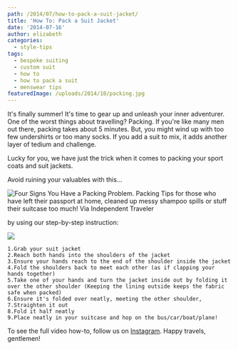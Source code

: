 ```yaml
---
path: /2014/07/how-to-pack-a-suit-jacket/
title: 'How To: Pack a Suit Jacket'
date: '2014-07-16'
author: elizabeth
categories:
  - style-tips
tags:
  - bespoke suiting
  - custom suit
  - how to
  - how to pack a suit
  - menswear tips
featuredImage: /uploads/2014/10/packing.jpg
---
```

It's finally summer! It's time to gear up and unleash your inner adventurer. One of the worst things about travelling? Packing. If you're like many men out there, packing takes about 5 minutes. But, you might wind up with too few undershirts or too many socks. If you add a suit to mix, it adds another layer of tedium and challenge.

Lucky for you, we have just the trick when it comes to packing your sport coats and suit jackets.

Avoid ruining your valuables with this...

![Four Signs You Have a Packing Problem. Packing Tips for those who have left their passport at home, cleaned up messy shampoo spills or stuff their suitcase too much! Via Independent Traveler](http://media-cache-ec0.pinimg.com/736x/46/be/ec/46beecf9d184186e0e38b29d7d5b42d2.jpg)

by using our step-by-step instruction:

[![](http://2.bp.blogspot.com/-xR003ETVwQ8/U8A0vCiTv3I/AAAAAAAAAjQ/xbQ4Rp26CvE/s1600/packing.jpg)](http://2.bp.blogspot.com/-xR003ETVwQ8/U8A0vCiTv3I/AAAAAAAAAjQ/xbQ4Rp26CvE/s1600/packing.jpg)

	1.Grab your suit jacket
	2.Reach both hands into the shoulders of the jacket
	3.Ensure your hands reach to the end of the shoulder inside the jacket
	4.Fold the shoulders back to meet each other (as if clapping your hands together)
	5.Take one of your hands and turn the jacket inside out by folding it over the other shoulder (Keeping the lining outside keeps the fabric safe when packed)
	6.Ensure it's folded over neatly, meeting the other shoulder,
	7.Straighten it out
	8.Fold it half neatly
	9.Place neatly in your suitcase and hop on the bus/car/boat/plane!

To see the full video how-to, follow us on [Instagram](http://instagram.com/9tailors). Happy travels, gentlemen!